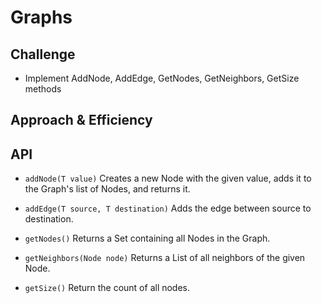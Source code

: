 # Graphs
<!-- Short summary or background information -->

## Challenge
<!-- Description of the challenge -->
* Implement AddNode, AddEdge, GetNodes, GetNeighbors, GetSize methods

## Approach & Efficiency
<!-- What approach did you take? Why? What is the Big O space/time for this approach? -->


## API
<!-- Description of each method publicly available in your Graph -->
  - `addNode(T value)` Creates a new Node with the given value, adds it to the Graph's list of Nodes, and returns it.

  - `addEdge(T source, T destination)` Adds the edge between source to destination.

  - `getNodes()` Returns a Set containing all Nodes in the Graph.

  - `getNeighbors(Node node)` Returns a List of all neighbors of the given Node.

  - `getSize()` Return the count of all nodes.